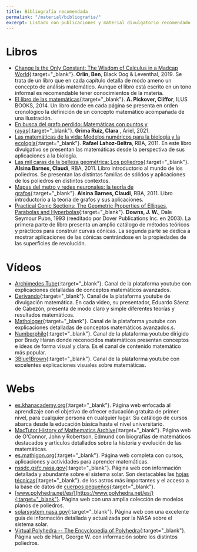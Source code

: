 ```yaml
---
title: Bibliografía recomendada
permalink: "/material/bibliografia/"
excerpt: Listado con publicaciones y material divulgatorio recomendado de matemáticas.
---
```


# Libros
* [Change Is the Only Constant: The Wisdom of Calculus in a Madcap World](https://www.goodreads.com/en/book/show/43885052){:target="_blank"}. **Orlin, Ben**,  Black Dog & Leventhal, 2019. Se trata de un libro que en cada capítulo detalla de modo ameno un concepto de análisis matemático. Aunque el libro está escrito en un tono informal es recomendable tener conocimientos de la materia.
* [El libro de las matemáticas](https://www.goodreads.com/book/show/15994871-el-libro-de-las-matem-ticas-de-pit-goras-a-la-57-dimensi-n-250-hitos?from_search=true&from_srp=true&qid=YJinYN0nK9&rank=1){:target="_blank"}. **A. Pickover, Cliffor**, ILUS BOOKS, 2014. Un libro donde en cada página se presenta en orden cronológico la definición de un concepto matemático acompañada de una ilustración.
* [En busca del grafo perdido: Matemáticas con puntos y rayas](https://www.goodreads.com/book/show/59776447-en-busca-del-grafo-perdido){:target="_blank"}. **Grima Ruiz, Clara** , Ariel, 2021.
* [Las matemáticas de la vida: Modelos numéricos para la biología y la ecología](https://www.goodreads.com/book/show/28614027-las-matem-ticas-de-la-vida?from_search=true&from_srp=true&qid=HUrpZ3Fk8C&rank=2){:target="_blank"}. **Rafael Lahoz-Beltra**, RBA, 2011. En este libro divulgativo se presentan las matemáticas desde la perspectiva de sus aplicaciones a la biología.
* [Las mil caras de la belleza geométrica: Los poliedros](https://www.goodreads.com/book/show/48516120-las-mil-caras-de-la-belleza-geom-trica-los-poliedros?from_search=true&from_srp=true&qid=y9l8Rq5Gf6&rank=2){:target="_blank"}. **Alsina Barnes, Claudi**, RBA, 2011. Libro introductorio al mundo de los poliedros. Se presentan las distintas familias de sólidos y aplicaciones de los poliedros en distintos contextos. 
* [Mapas del metro y redes neuronales: la teoría de grafos](https://www.goodreads.com/book/show/17567810-mapas-del-metro-y-redes-neuronales){:target="_blank"}. **Alsina Barnes, Claudi**, RBA, 2011. Libro introductorio a la teoría de grafos y sus aplicaciones.
* [Practical Conic Sections: The Geometric Properties of Ellipses, Parabolas and Hyperbolas](https://www.goodreads.com/book/show/1441143.Practical_Conic_Sections?from_search=true&from_srp=true&qid=HqtBzRcxcq&rank=1){:target="_blank"}. **Downs, J. W.**, Dale Seymour Pubn, 1993 (reeditado por Dover Publications Inc. en 2003). La primera parte de libro presenta un amplio catálogo de métodos teóricos y prácticos para construir curvas cónicas. La segunda parte se dedica a mostrar aplicaciones de las cónicas centrándose en la propiedades de las superficies de revolución.

# Vídeos
* [Archimedes Tube](https://www.youtube.com/c/ArchimedesTube/about){:target="_blank"}. Canal de la plataforma youtube con explicaciones detalladas de conceptos matemáticos avanzados.
* [Derivando](https://www.youtube.com/c/Derivando){:target="_blank"}. Canal de la plataforma youtube de divulgación matemática. En cada video, su presentador, Eduardo Sáenz de Cabezón, presenta de modo claro y simple diferentes teorías y resultados matemáticos.
* [Mathologer](https://www.youtube.com/c/Mathologer){:target="_blank"}. Canal de la plataforma youtube con explicaciones detalladas de conceptos matemáticos avanzados.s.
* [Numberphile](https://www.youtube.com/user/numberphile){:target="_blank"}. Canal de la plataforma youtube dirigido por Brady Haran donde reconocidos matemáticos presentan conceptos e ideas de forma visual y clara. Es el canal de contenido matemático más popular.
* [3Blue1Brown](https://www.youtube.com/c/3blue1brown){:target="_blank"}. Canal de la plataforma youtube con excelentes explicaciones visuales sobre matemáticas.
# Webs
* [es.khanacademy.org](https://es.khanacademy.org){:target="_blank"}. Página web enfocada al aprendizaje con el objetivo de ofrecer educación gratuita de primer nivel, para cualquier persona en cualquier lugar. Su catálogo de cursos abarca desde la educación básica hasta el nivel universitario.
* [MacTutor History of Mathematics Archive](https://mathshistory.st-andrews.ac.uk/){:target="_blank"}. Página web  de O'Connor, John y Robertson, Edmund con biografías de matemáticos destacados y artículos detallados sobre la historia y evolución de las matemáticas.
* [es.mathigon.org](https://es.mathigon.org/){:target="_blank"}. Página web completa con cursos, aplicaciones y actividades para aprender matemáticas.
* [nssdc.gsfc.nasa.gov](https://nssdc.gsfc.nasa.gov/planetary/){:target="_blank"}. Página web con información detallada y abundante sobre el sistema solar. Son destacables las [hojas técnicas](https://nssdc.gsfc.nasa.gov/planetary/planetfact.html){:target="_blank"}. de los astros más importantes y el acceso a la base de datos de [cuerpos pequeños](https://ssd.jpl.nasa.gov/){:target="_blank"}.
* [www.polyhedra.net/es/](https://www.polyhedra.net/es/){:target="_blank"}. Página web con una amplia colección de modelos planos de poliedros.
* [solarsystem.nasa.gov](https://solarsystem.nasa.gov/){:target="_blank"}. Página web con una excelente guía de información detallada y actualizada por la NASA sobre el sistema solar.
* [Virtual Polyhedra -- The Encyclopedia of Polyhedra](http://www.georgehart.com/virtual-polyhedra/vp.html){:target="_blank"}. Página web de Hart, George W. con información sobre los distintos poliedros.
